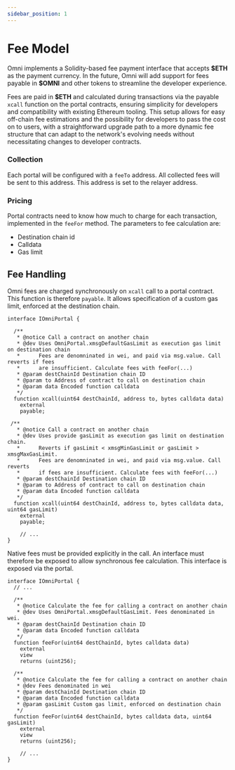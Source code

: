 ```yaml
---
sidebar_position: 1
---
```


# Fee Model

Omni implements a Solidity-based fee payment interface that accepts **\$ETH** as the payment currency. In the future, Omni will add support for fees payable in **\$OMNI** and other tokens to streamline the developer experience.

Fees are paid in **\$ETH** and calculated during transactions via the payable `xcall` function on the portal contracts, ensuring simplicity for developers and compatibility with existing Ethereum tooling. This setup allows for easy off-chain fee estimations and the possibility for developers to pass the cost on to users, with a straightforward upgrade path to a more dynamic fee structure that can adapt to the network's evolving needs without necessitating changes to developer contracts.

### Collection

Each portal will be configured with a `feeTo` address. All collected fees will be sent to this address. This address is set to the relayer address.

### Pricing

Portal contracts need to know how much to charge for each transaction, implemented in the `feeFor` method. The parameters to fee calculation are:

- Destination chain id
- Calldata
- Gas limit


## Fee Handling

Omni fees are charged synchronously on `xcall` call to a portal contract. This function is therefore `payable`. It allows specification of a custom gas limit, enforced at the destination chain.

```solidity
interface IOmniPortal {

  /**
   * @notice Call a contract on another chain
   * @dev Uses OmniPortal.xmsgDefaultGasLimit as execution gas limit on destination chain
   *      Fees are denomninated in wei, and paid via msg.value. Call reverts if fees
   *      are insufficient. Calculate fees with feeFor(...)
   * @param destChainId Destination chain ID
   * @param to Address of contract to call on destination chain
   * @param data Encoded function calldata
   */
  function xcall(uint64 destChainId, address to, bytes calldata data)
    external
    payable;

 /**
   * @notice Call a contract on another chain
   * @dev Uses provide gasLimit as execution gas limit on destination chain.
   *      Reverts if gasLimit < xmsgMinGasLimit or gasLimit > xmsgMaxGasLimit.
   *      Fees are denomninated in wei, and paid via msg.value. Call reverts
   * 	  if fees are insufficient. Calculate fees with feeFor(...)
   * @param destChainId Destination chain ID
   * @param to Address of contract to call on destination chain
   * @param data Encoded function calldata
   */
  function xcall(uint64 destChainId, address to, bytes calldata data, uint64 gasLimit)
    external
    payable;

    // ...
}
```

Native fees must be provided explicitly in the call. An interface must therefore be exposed to allow synchronous fee calculation. This interface is exposed via the portal.

```solidity
interface IOmniPortal {
  // ...

  /**
   * @notice Calculate the fee for calling a contract on another chain
   * @dev Uses OmniPortal.xmsgDefaultGasLimit. Fees denominated in wei.
   * @param destChainId Destination chain ID
   * @param data Encoded function calldata
   */
  function feeFor(uint64 destChainId, bytes calldata data)
    external
    view
    returns (uint256);

  /**
   * @notice Calculate the fee for calling a contract on another chain
   * @dev Fees denominated in wei
   * @param destChainId Destination chain ID
   * @param data Encoded function calldata
   * @param gasLimit Custom gas limit, enforced on destination chain
   */
  function feeFor(uint64 destChainId, bytes calldata data, uint64 gasLimit)
    external
    view
    returns (uint256);

    // ...
}
```

